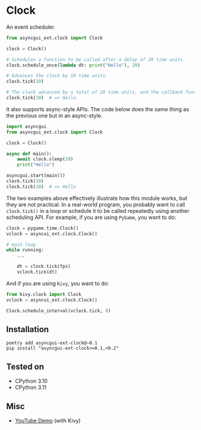 # Clock

An event scheduler.

```python
from asyncgui_ext.clock import Clock

clock = Clock()

# Schedules a function to be called after a delay of 20 time units.
clock.schedule_once(lambda dt: print("Hello"), 20)

# Advances the clock by 10 time units.
clock.tick(10)

# The clock advanced by a total of 20 time units, and the callback function will be called.
clock.tick(10)  # => Hello
```

It also supports async-style APIs. The code below does the same thing as the previous one but in an async-style.

```python
import asyncgui
from asyncgui_ext.clock import Clock

clock = Clock()

async def main():
    await clock.sleep(20)
    print("Hello")

asyncgui.start(main())
clock.tick(10)
clock.tick(10)  # => Hello
```

The two examples above effectively illustrate how this module works, but they are not practical.
In a real-world program, you probably want to call ``clock.tick()`` in a loop or schedule it to be called repeatedly using another scheduling API.
For example, if you are using `PyGame`, you want to do:

```python
clock = pygame.time.Clock()
vclock = asyncui_ext.clock.Clock()

# main loop
while running:
    ...

    dt = clock.tick(fps)
    vclock.tick(dt)
```

And if you are using `Kivy`, you want to do:

```python
from kivy.clock import Clock
vclock = asyncui_ext.clock.Clock()

Clock.schedule_interval(vclock.tick, 0)
```

## Installation

```
poetry add asyncgui-ext-clock@~0.1
pip install "asyncgui-ext-clock>=0.1,<0.2"
```

## Tested on

- CPython 3.10
- CPython 3.11

## Misc

- [YouTube Demo](https://youtu.be/kPVzO8fF0yg) (with Kivy)
